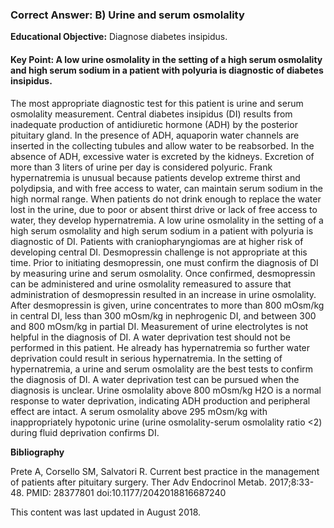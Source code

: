 
### Correct Answer: B) Urine and serum osmolality 

**Educational Objective:** Diagnose diabetes insipidus.

#### **Key Point:** A low urine osmolality in the setting of a high serum osmolality and high serum sodium in a patient with polyuria is diagnostic of diabetes insipidus.

The most appropriate diagnostic test for this patient is urine and serum osmolality measurement. Central diabetes insipidus (DI) results from inadequate production of antidiuretic hormone (ADH) by the posterior pituitary gland. In the presence of ADH, aquaporin water channels are inserted in the collecting tubules and allow water to be reabsorbed. In the absence of ADH, excessive water is excreted by the kidneys. Excretion of more than 3 liters of urine per day is considered polyuric. Frank hypernatremia is unusual because patients develop extreme thirst and polydipsia, and with free access to water, can maintain serum sodium in the high normal range. When patients do not drink enough to replace the water lost in the urine, due to poor or absent thirst drive or lack of free access to water, they develop hypernatremia. A low urine osmolality in the setting of a high serum osmolality and high serum sodium in a patient with polyuria is diagnostic of DI. Patients with craniopharyngiomas are at higher risk of developing central DI.
Desmopressin challenge is not appropriate at this time. Prior to initiating desmopressin, one must confirm the diagnosis of DI by measuring urine and serum osmolality. Once confirmed, desmopressin can be administered and urine osmolality remeasured to assure that administration of desmopressin resulted in an increase in urine osmolality. After desmopressin is given, urine concentrates to more than 800 mOsm/kg in central DI, less than 300 mOsm/kg in nephrogenic DI, and between 300 and 800 mOsm/kg in partial DI.
Measurement of urine electrolytes is not helpful in the diagnosis of DI.
A water deprivation test should not be performed in this patient. He already has hypernatremia so further water deprivation could result in serious hypernatremia. In the setting of hypernatremia, a urine and serum osmolality are the best tests to confirm the diagnosis of DI. A water deprivation test can be pursued when the diagnosis is unclear. Urine osmolality above 800 mOsm/kg H2O is a normal response to water deprivation, indicating ADH production and peripheral effect are intact. A serum osmolality above 295 mOsm/kg with inappropriately hypotonic urine (urine osmolality-serum osmolality ratio <2) during fluid deprivation confirms DI.

**Bibliography**

Prete A, Corsello SM, Salvatori R. Current best practice in the management of patients after pituitary surgery. Ther Adv Endocrinol Metab. 2017;8:33-48. PMID: 28377801 doi:10.1177/2042018816687240

This content was last updated in August 2018.